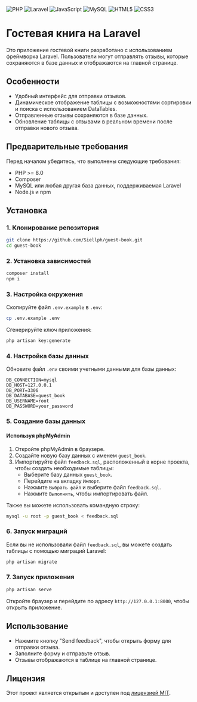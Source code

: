 ![PHP](https://img.shields.io/badge/-PHP-000?&logo=PHP) ![Laravel](https://img.shields.io/badge/-Laravel-000?&logo=Laravel) ![JavaScript](https://img.shields.io/badge/-JavaScript-000?&logo=JavaScript) ![MySQL](https://img.shields.io/badge/-MySQL-000?&logo=MySQL) ![HTML5](https://img.shields.io/badge/-HTML5-000?&logo=HTML5) ![CSS3](https://img.shields.io/badge/-CSS3-000?&logo=CSS3) 

# Гостевая книга на Laravel

Это приложение гостевой книги разработано с использованием фреймворка Laravel. Пользователи могут отправлять отзывы, которые сохраняются в базе данных и отображаются на главной странице.

## Особенности

- Удобный интерфейс для отправки отзывов.
- Динамическое отображение таблицы с возможностями сортировки и поиска с использованием DataTables.
- Отправленные отзывы сохраняются в базе данных.
- Обновление таблицы с отзывами в реальном времени после отправки нового отзыва.

## Предварительные требования

Перед началом убедитесь, что выполнены следующие требования:

- PHP >= 8.0
- Composer
- MySQL или любая другая база данных, поддерживаемая Laravel
- Node.js и npm

## Установка

### 1. Клонирование репозитория

```bash
git clone https://github.com/Siellph/guest-book.git
cd guest-book
```

### 2. Установка зависимостей

```bash
composer install
npm i
```

### 3. Настройка окружения

Скопируйте файл `.env.example` в `.env`:

```bash
cp .env.example .env
```

Сгенерируйте ключ приложения:

```bash
php artisan key:generate
```

### 4. Настройка базы данных

Обновите файл `.env` своими учетными данными для базы данных:

```plaintext
DB_CONNECTION=mysql
DB_HOST=127.0.0.1
DB_PORT=3306
DB_DATABASE=guest_book
DB_USERNAME=root
DB_PASSWORD=your_password
```

### 5. Создание базы данных

#### Используя phpMyAdmin

1. Откройте phpMyAdmin в браузере.
2. Создайте новую базу данных с именем `guest_book`.
3. Импортируйте файл `feedback.sql`, расположенный в корне проекта, чтобы создать необходимые таблицы:
   - Выберите базу данных `guest_book`.
   - Перейдите на вкладку `Импорт`.
   - Нажмите `Выбрать файл` и выберите файл `feedback.sql`.
   - Нажмите `Выполнить`, чтобы импортировать файл.

Также вы можете использовать командную строку:

```bash
mysql -u root -p guest_book < feedback.sql
```

### 6. Запуск миграций

Если вы не использовали файл `feedback.sql`, вы можете создать таблицы с помощью миграций Laravel:

```bash
php artisan migrate
```

### 7. Запуск приложения

```bash
php artisan serve
```

Откройте браузер и перейдите по адресу `http://127.0.0.1:8000`, чтобы открыть приложение.

## Использование

- Нажмите кнопку "Send feedback", чтобы открыть форму для отправки отзыва.
- Заполните форму и отправьте отзыв.
- Отзывы отображаются в таблице на главной странице.

## Лицензия

Этот проект является открытым и доступен под [лицензией MIT](LICENSE).
